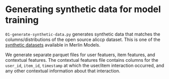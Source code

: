 # Generating synthetic data for model training

`01-generate-synthetic-data.py` generates synthetic data that matches the columns/distributions of the open source aliccp dataset. This is one of the [synthetic datasets](https://github.com/NVIDIA-Merlin/models/blob/ea40954806b7ffefa3a7afdcd0da4b81331e21ac/merlin/datasets/synthetic.py) available in Merlin Models.

We generate separate parquet files for user featuers, item features, and contextual features. The contextual features file contains columns for the `user_id`, `item_id`, `timestamp` at which the user/item interaction occurred, and any other contextual information about that interaction.
